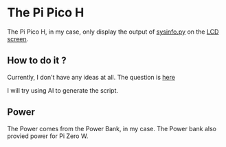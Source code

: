 # The Pi Pico H
The Pi Pico H, in my case, only display the output of [sysinfo.py](../Scripts/sysinfo.py) on the [LCD screen](../Documentation/HARDWARE.md#what-i-plan-to-buy).

## How to  do it ?
Currently, I don't have any ideas at all. The question is [here](https://forums.raspberrypi.com/viewtopic.php?t=372820&start=25)

I will try using AI to generate the script.

## Power
The Power comes from the Power Bank, in my case.
The Power bank also provied power for Pi Zero W.